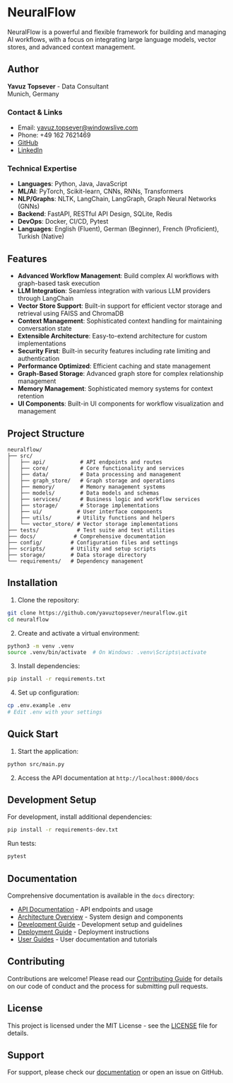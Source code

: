 # NeuralFlow

NeuralFlow is a powerful and flexible framework for building and managing AI workflows, with a focus on integrating large language models, vector stores, and advanced context management.

## Author

**Yavuz Topsever** - Data Consultant  
Munich, Germany

### Contact & Links
- Email: yavuz.topsever@windowslive.com
- Phone: +49 162 7621469
- [GitHub](https://github.com/yavuztopsever)
- [LinkedIn](https://www.linkedin.com/in/yavuztopsever)

### Technical Expertise
- **Languages**: Python, Java, JavaScript
- **ML/AI**: PyTorch, Scikit-learn, CNNs, RNNs, Transformers
- **NLP/Graphs**: NLTK, LangChain, LangGraph, Graph Neural Networks (GNNs)
- **Backend**: FastAPI, RESTful API Design, SQLite, Redis
- **DevOps**: Docker, CI/CD, Pytest
- **Languages**: English (Fluent), German (Beginner), French (Proficient), Turkish (Native)

## Features

- **Advanced Workflow Management**: Build complex AI workflows with graph-based task execution
- **LLM Integration**: Seamless integration with various LLM providers through LangChain
- **Vector Store Support**: Built-in support for efficient vector storage and retrieval using FAISS and ChromaDB
- **Context Management**: Sophisticated context handling for maintaining conversation state
- **Extensible Architecture**: Easy-to-extend architecture for custom implementations
- **Security First**: Built-in security features including rate limiting and authentication
- **Performance Optimized**: Efficient caching and state management
- **Graph-Based Storage**: Advanced graph store for complex relationship management
- **Memory Management**: Sophisticated memory systems for context retention
- **UI Components**: Built-in UI components for workflow visualization and management

## Project Structure

```
neuralflow/
├── src/
│   ├── api/           # API endpoints and routes
│   ├── core/          # Core functionality and services
│   ├── data/          # Data processing and management
│   ├── graph_store/   # Graph storage and operations
│   ├── memory/        # Memory management systems
│   ├── models/        # Data models and schemas
│   ├── services/      # Business logic and workflow services
│   ├── storage/       # Storage implementations
│   ├── ui/           # User interface components
│   ├── utils/        # Utility functions and helpers
│   └── vector_store/ # Vector storage implementations
├── tests/            # Test suite and test utilities
├── docs/            # Comprehensive documentation
├── config/         # Configuration files and settings
├── scripts/        # Utility and setup scripts
├── storage/        # Data storage directory
└── requirements/   # Dependency management
```

## Installation

1. Clone the repository:
```bash
git clone https://github.com/yavuztopsever/neuralflow.git
cd neuralflow
```

2. Create and activate a virtual environment:
```bash
python3 -m venv .venv
source .venv/bin/activate  # On Windows: .venv\Scripts\activate
```

3. Install dependencies:
```bash
pip install -r requirements.txt
```

4. Set up configuration:
```bash
cp .env.example .env
# Edit .env with your settings
```

## Quick Start

1. Start the application:
```bash
python src/main.py
```

2. Access the API documentation at `http://localhost:8000/docs`

## Development Setup

For development, install additional dependencies:
```bash
pip install -r requirements-dev.txt
```

Run tests:
```bash
pytest
```

## Documentation

Comprehensive documentation is available in the `docs` directory:

- [API Documentation](docs/api/README.md) - API endpoints and usage
- [Architecture Overview](docs/architecture/README.md) - System design and components
- [Development Guide](docs/development/README.md) - Development setup and guidelines
- [Deployment Guide](docs/deployment/README.md) - Deployment instructions
- [User Guides](docs/guides/README.md) - User documentation and tutorials

## Contributing

Contributions are welcome! Please read our [Contributing Guide](docs/development/README.md) for details on our code of conduct and the process for submitting pull requests.

## License

This project is licensed under the MIT License - see the [LICENSE](LICENSE) file for details.

## Support

For support, please check our [documentation](docs/README.md) or open an issue on GitHub.
